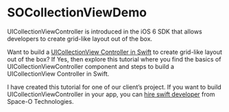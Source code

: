 # SOCollectionViewDemo

UICollectionViewController is introduced in the iOS 6 SDK that allows developers to create grid-like layout out of the box. 
 
Want to build a [UICollectionView Controller in Swift](https://www.spaceotechnologies.com/build-uicollectionview-controller-swift/) to create grid-like layout out of the box? If Yes, then explore this tutorial where you find the basics of UICollectionViewController component and steps to build a UICollectionView Controller in Swift. 

I have created this tutorial for one of our client’s project. If you want to build UICollectionViewController in your app, you can [hire swift developer](http://www.spaceotechnologies.com/hire-swift-developer/) from Space-O Technologies.
